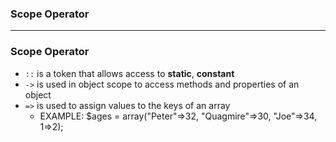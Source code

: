 ### Scope Operator

-------------------------------

### Scope Operator

* `::` is a token that allows access to **static**, **constant**
* `->` is used in object scope to access methods and properties of an object
* `=>` is used to assign values to the keys of an array
  * EXAMPLE: $ages = array("Peter"=>32, "Quagmire"=>30, "Joe"=>34, 1=>2); 
